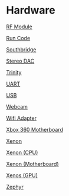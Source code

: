 # Hardware

[RF Module](../RF_Module)

[Run Code](../Run_Code)

[Southbridge](../Southbridge)

[Stereo DAC](../Stereo_DAC)

[Trinity](../Trinity)

[UART](../UART)

[USB](../USB)

[Webcam](../Webcam)

[Wifi Adapter](../Wifi_Adapter)

[Xbox 360 Motherboard](../Motherboard)

[Xenon](../Xenon_(Disambiguation))

[Xenon (CPU)](../Xenon_(CPU))

[Xenon (Motherboard)](../Xenon_(Motherboard))

[Xenos (GPU)](../Xenos_(GPU))

[Zephyr](../Zephyr)
